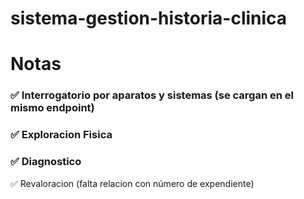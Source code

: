 # sistema-gestion-historia-clinica


# Notas

### ✅ Interrogatorio por aparatos y sistemas (se cargan en el mismo endpoint)
###  ✅ Exploracion Fisica  
### ✅ Diagnostico
✅ Revaloracion (falta relacion con número de expendiente)